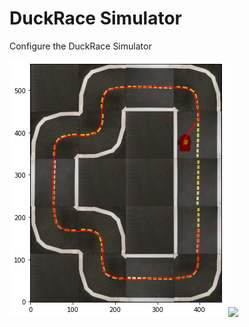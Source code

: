 # DuckRace Simulator
Configure the DuckRace Simulator

<img src="./assets/output.png"/>

<img src="./assets/mpc_run.gif" width="800" />
